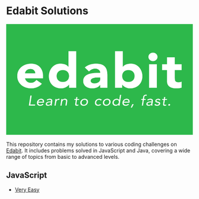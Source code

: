 # Edabit Solutions

<img src="./img/edabit.png" alt="edabit banner" width="700" height="300">

This repository contains my solutions to various coding challenges on [Edabit](https://edabit.com/challenges). It includes problems solved in JavaScript and Java, covering a wide range of topics from basic to advanced levels.

## JavaScript

- [Very Easy](https://github.com/unainavarro/edabit-solutions/tree/main/01-very-easy)
